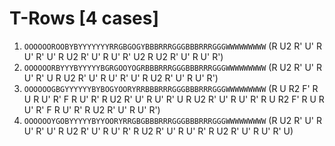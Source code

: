 # T-Rows [4 cases]

1. `OOOOOOROOBYBYYYYYYYRRGBGOGYBBBRRRGGGBBBRRRGGGWWWWWWWWW` (R U2 R' U' R U' R' U' R U2 R' U' R U' R' U2 R U2 R' U' R U' R')
1. `OOOOOORBYYYBYYYYYBGRGOOYOGRBBBRRRGGGBBBRRRGGGWWWWWWWWW` (R U2 R' U' R U' R' U R U2 R' U' R U' R' U' R U2 R' U' R U' R')
1. `OOOOOOGBGYYYYYYBYBOGYOORYRRBBBRRRGGGBBBRRRGGGWWWWWWWWW` (R U R2 F' R U R U' R' F R U' R' R U2 R' U' R U' R' U R U2 R' U' R U' R' R U R2 F' R U R U' R' F R U' R' R U2 R' U' R U' R')
1. `OOOOOOYGOBYYYYYBYYOORYRRGBGBBBRRRGGGBBBRRRGGGWWWWWWWWW` (R U2 R' U' R U' R' U' R U2 R' U' R U' R' R U2 R' U' R U' R' R U2 R' U' R U' R' U)
